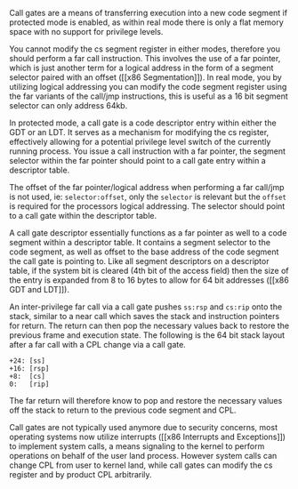 Call gates are a means of transferring execution into a new code segment if protected mode is enabled, as within real mode there is only a flat memory space with no support for privilege levels.

You cannot modify the cs segment register in either modes, therefore you should perform a far call instruction. This involves the use of a far pointer, which is just another term for a logical address in the form of a segment selector paired with an offset ([[x86 Segmentation]]). In real mode, you by utilizing logical addressing you can modify the code segment register using the far variants of the call/jmp instructions, this is useful as a 16 bit segment selector can only address 64kb.

In protected mode, a call gate is a code descriptor entry within either the GDT or an LDT. It serves as a mechanism for modifying the cs register, effectively allowing for a potential privilege level switch of the currently running process. You issue a call instruction with a far pointer, the segment selector within the far pointer should point to a call gate entry within a descriptor table. 

The offset of the far pointer/logical address when performing a far call/jmp is not used, ie: `selector:offset`, only the `selector` is relevant but the `offset` is required for the processors logical addressing. The selector should point to a call gate within the descriptor table.

A call gate descriptor essentially functions as a far pointer as well to a code segment within a descriptor table. It contains a segment selector to the code segment, as well as offset to the base address of the code segment the call gate is pointing to. Like all segment descriptors on a descriptor table, if the system bit is cleared (4th bit of the access field) then the size of the entry is expanded from 8 to 16 bytes to allow for 64 bit addresses ([[x86 GDT and LDT]]).

An inter-privilege far call via a call gate pushes `ss:rsp` and `cs:rip` onto the stack, similar to a near call which saves the stack and instruction pointers for return. The return can then pop the necessary values back to restore the previous frame and execution state. The following is the 64 bit stack layout after a far call with a CPL change via a call gate.

```
+24: [ss]
+16: [rsp]
+8:  [cs]
0:   [rip]
```

The far return will therefore know to pop and restore the necessary values off the stack to return to the previous code segment and CPL.

Call gates are not typically used anymore due to security concerns, most operating systems now utilize interrupts ([[x86 Interrupts and Exceptions]]) to implement system calls, a means signaling to the kernel to perform operations on behalf of the user land process. However system calls can change CPL from user to kernel land, while call gates can modify the cs register and by product CPL arbitrarily.